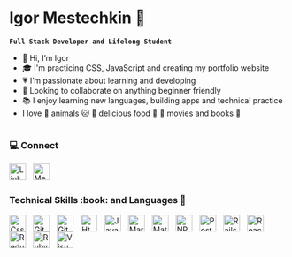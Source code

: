 # Igor Mestechkin 👔

**`Full Stack Developer and Lifelong Student`**

- 👋 Hi, I’m Igor
- 🎓 I'm practicing CSS, JavaScript and creating my portfolio website
- 💗 I’m passionate about learning and developing
- 💞️ Looking to collaborate on anything beginner friendly
- 📚 I enjoy learning new languages, building apps and technical practice
- I love 🐶 animals 🐱 🍕 delicious food 🍜 🎥 movies and books 📕 

#
<h3> 💻 Connect </h3>

<p>
  <a href="https://www.linkedin.com/in/igor-mestechkin-519a97109/" target="blank">
    <img align="left" style="padding-right:10px;" width="30px" height="30px"
      src="https://cdn.jsdelivr.net/gh/devicons/devicon/icons/linkedin/linkedin-original.svg" alt="LinkedIn"
    />
  </a>

  <a href="https://medium.com/@igor.mestechkin" target="blank">
    <img align="left" style="padding-right:10px;" width="30px" height="30px"
      src="https://cdn.jsdelivr.net/npm/simple-icons@3.0.1/icons/medium.svg"
      alt="Medium" id="Medium Blog"  
    />
  </a>
 </p>
 
 <br />
 &emsp;

<h3> Technical Skills :book: and Languages 🧰</h3>
<img align="left" alt="Css3" width="30px" src="https://cdn.jsdelivr.net/gh/devicons/devicon/icons/css3/css3-original.svg" style="padding-right:10px;"/>
<img align="left" alt="Git" width="30px" src="https://cdn.jsdelivr.net/gh/devicons/devicon/icons/git/git-original.svg" style="padding-right:10px;"/>
<img align="left" alt="GitHub" width="30px" src="https://cdn.jsdelivr.net/gh/devicons/devicon/icons/github/github-original.svg" style="padding-right:10px;"/>
<img align="left" alt="Html5" width="30px" src="https://cdn.jsdelivr.net/gh/devicons/devicon/icons/html5/html5-original.svg" style="padding-right:10px;"/>
<img align="left" alt="Javascript" width="30px" src="https://cdn.jsdelivr.net/gh/devicons/devicon/icons/javascript/javascript-original.svg" style="padding-right:10px;"/>
<img align="left" alt="Markdown" width="30px" src="https://cdn.jsdelivr.net/gh/devicons/devicon/icons/markdown/markdown-original.svg" style="padding-right:10px;"/>
<img align="left" alt="Materialui" width="30px" src="https://cdn.jsdelivr.net/gh/devicons/devicon/icons/materialui/materialui-original.svg" style="padding-right:10px;"/>
<img align="left" alt="NPM" width="30px" src="https://cdn.jsdelivr.net/gh/devicons/devicon/icons/npm/npm-original-wordmark.svg" style="padding-right:10px;"/>
<img align="left" alt="PostgreSQL" width="30px" src="https://cdn.jsdelivr.net/gh/devicons/devicon/icons/postgresql/postgresql-original.svg" style="padding-right:10px;"/>
<img align="left" alt="Rails" width="30px" src="https://cdn.jsdelivr.net/gh/devicons/devicon/icons/rails/rails-original-wordmark.svg" style="padding-right:10px;"/>
<img align="left" alt="React" width="30px" src="https://cdn.jsdelivr.net/gh/devicons/devicon/icons/react/react-original.svg" style="padding-right:10px;"/>
<img align="left" alt="Redux" width="30px" src="https://cdn.jsdelivr.net/gh/devicons/devicon/icons/redux/redux-original.svg" style="padding-right:10px;"/>
<img align="left" alt="Ruby" width="30px" src="https://cdn.jsdelivr.net/gh/devicons/devicon/icons/ruby/ruby-original.svg" style="padding-right:10px;"/>
<img align="left" alt="Visual Studio Code" width="30px" src="https://cdn.jsdelivr.net/gh/devicons/devicon/icons/vscode/vscode-original.svg" style="padding-right:10px;"/>
<br />
&emsp;
